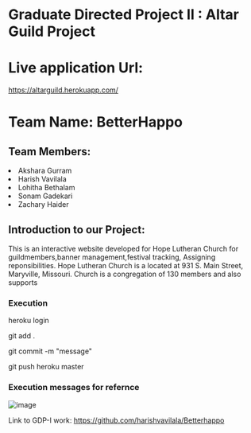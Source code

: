 # Graduate Directed Project II : Altar Guild Project

# Live application Url:

https://altarguild.herokuapp.com/

<h1>Team Name: BetterHappo</h1>
 
<h2>Team Members:</h2>
 <li> Akshara Gurram</li>
 <li> Harish Vavilala</li>
 <li> Lohitha Bethalam</li>
 <li> Sonam Gadekari</li>
 <li> Zachary Haider</li>

<h2> Introduction to our Project:</h2>
<p>This is an interactive website developed for Hope Lutheran Church for guildmembers,banner management,festival tracking, Assigning reponsibilities. Hope Lutheran Church is a located at 931 S. Main Street, Maryville, Missouri. Church is a congregation of 130 members and also supports 

<h3> Execution</h3>
<p> heroku login </p>
<p> git add .</p>
<p> git commit  -m "message"</p>
<p> git push heroku master</p>
<h3> Execution messages for refernce</h3>

![image](https://user-images.githubusercontent.com/43020059/69924036-c1e21a00-146e-11ea-9ab9-ddeff1b04f37.png)


Link to GDP-I work: https://github.com/harishvavilala/Betterhappo
